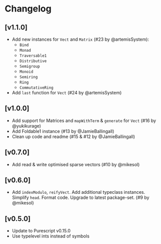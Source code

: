 # Changelog

## [v1.1.0]
- Add new instances for `Vect` and `Matrix` (#23 by @artemisSystem):
	- `Bind`
	- `Monad`
	- `Traversable1`
	- `Distributive`
	- `Semigroup`
	- `Monoid`
	- `Semiring`
	- `Ring`
	- `CommutativeRing`
- Add `last` function for `Vect` (#24 by @artemisSystem)

## [v1.0.0]
- Add support for Matrices and `mapWithTerm` & `generate` for `Vect` (#16 by @yukikurage)
- Add Foldable1 instance (#13 by @JamieBallingall)
- Clean up code and readme (#15 & #12 by @JamieBallingall)

## [v0.7.0]
- Add read & write optimised sparse vectors (#10 by @mikesol)

## [v0.6.0]
- Add `indexModulo`, `reifyVect`. Add additional typeclass instances. Simplify `head`. Format code. Upgrade to latest package-set. (#9 by @mikesol)

## [v0.5.0]

- Update to Purescript v0.15.0
- Use typelevel ints instead of symbols
